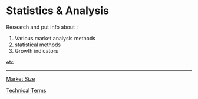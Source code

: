 # Statistics & Analysis

Research and put info about :

1. Various market analysis methods
2. statistical methods
3. Growth indicators

etc

---

[Market Size](Statistics%20&%20Analysis%2035a872edc91a483d8a80f8b4d74c2dbe/Market%20Size%20870ac7c52ee24866b4865692c8b3a4eb.md)

[Technical Terms](Statistics%20&%20Analysis%2035a872edc91a483d8a80f8b4d74c2dbe/Technical%20Terms%20e998bdd75cf3442491333cadf8c66daa.md)